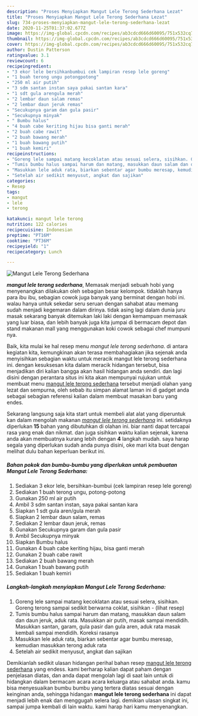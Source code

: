```yaml
---
description: "Proses Menyiapkan Mangut Lele Terong Sederhana Lezat"
title: "Proses Menyiapkan Mangut Lele Terong Sederhana Lezat"
slug: 734-proses-menyiapkan-mangut-lele-terong-sederhana-lezat
date: 2020-11-25T01:37:02.677Z
image: https://img-global.cpcdn.com/recipes/ab3cdcd666d60095/751x532cq70/mangut-lele-terong-sederhana-foto-resep-utama.jpg
thumbnail: https://img-global.cpcdn.com/recipes/ab3cdcd666d60095/751x532cq70/mangut-lele-terong-sederhana-foto-resep-utama.jpg
cover: https://img-global.cpcdn.com/recipes/ab3cdcd666d60095/751x532cq70/mangut-lele-terong-sederhana-foto-resep-utama.jpg
author: Dustin Patterson
ratingvalue: 3.1
reviewcount: 6
recipeingredient:
- "3 ekor lele bersihkanbumbui cek lampiran resep lele goreng"
- "1 buah terong ungu potongpotong"
- "250 ml air putih"
- "3 sdm santan instan saya pakai santan kara"
- "1 sdt gula arengula merah"
- "2 lembar daun salam remas"
- "2 lembar daun jeruk remas"
- "Secukupnya garam dan gula pasir"
- "Secukupnya minyak"
- " Bumbu halus"
- "4 buah cabe keriting hijau bisa ganti merah"
- "2 buah cabe rawit"
- "2 buah bawang merah"
- "1 buah bawang putih"
- "1 buah kemiri"
recipeinstructions:
- "Goreng lele sampai matang kecoklatan atau sesuai selera, sisihkan. Goreng terong sampai sedikit berwarna coklat, sisihkan           (lihat resep)"
- "Tumis bumbu halus sampai harum dan matang, masukkan daun salam dan daun jeruk, aduk rata. Masukkan air putih, masak sampai mendidih. Masukkan santan, garam, gula pasir dan gula aren, aduk rata masak kembali sampai mendidih. Koreksi rasanya"
- "Masukkan lele aduk rata, biarkan sebentar agar bumbu meresap, kemudian masukkan terong aduk rata"
- "Setelah air sedikit menyusut, angkat dan sajikan"
categories:
- Resep
tags:
- mangut
- lele
- terong

katakunci: mangut lele terong 
nutrition: 122 calories
recipecuisine: Indonesian
preptime: "PT16M"
cooktime: "PT36M"
recipeyield: "1"
recipecategory: Lunch

---
```



![Mangut Lele Terong Sederhana](https://img-global.cpcdn.com/recipes/ab3cdcd666d60095/751x532cq70/mangut-lele-terong-sederhana-foto-resep-utama.jpg)

<b><i>mangut lele terong sederhana</i></b>, Memasak menjadi sebuah hobi yang menyenangkan dilakukan oleh sebagian besar kelompok. tidaklah hanya para ibu ibu, sebagian cowok juga banyak yang berminat dengan hobi ini. walau hanya untuk sekedar seru seruan dengan sahabat atau memang sudah menjadi kegemaran dalam dirinya. tidak asing lagi dalam dunia juru masak sekarang banyak ditemukan laki laki dengan kemampuan memasak yang luar biasa, dan lebih banyak juga kita jumpai di bermacam depot dan stand makanan mall yang menggunakan koki cowok sebagai chef mumpuni nya.



Baik, kita mulai ke hal resep menu <i>mangut lele terong sederhana</i>. di antara kegiatan kita, kemungkinan akan terasa membahagiakan jika sejenak anda menyisihkan sebagian waktu untuk meracik mangut lele terong sederhana ini. dengan kesuksesan kita dalam meracik hidangan tersebut, bisa menjadikan diri kalian bangga akan hasil hidangan anda sendiri. dan lagi disini dengan perantara situs ini kita akan mempunyai rujukan untuk membuat menu <u>mangut lele terong sederhana</u> tersebut menjadi olahan yang lezat dan sempurna, oleh sebab itu simpan alamat laman ini di gadget anda sebagai sebagian referensi kalian dalam membuat masakan baru yang endes.


Sekarang langsung saja kita start untuk membeli alat alat yang diperuntuk kan dalam mengolah makanan <u><i>mangut lele terong sederhana</i></u> ini. setidaknya diperlukan <b>15</b> bahan yang dibutuhkan di olahan ini. biar nanti dapat tercapai rasa yang enak dan nikmat. dan juga sisihkan waktu kalian sejenak, karena anda akan membuatnya kurang lebih dengan <b>4</b> langkah mudah. saya harap segala yang diperlukan sudah anda punya disini, oke mari kita buat dengan melihat dulu bahan keperluan berikut ini.

<!--inarticleads1-->

##### Bahan pokok dan bumbu-bumbu yang diperlukan untuk pembuatan Mangut Lele Terong Sederhana:

1. Sediakan 3 ekor lele, bersihkan-bumbui (cek lampiran resep lele goreng)
1. Sediakan 1 buah terong ungu, potong-potong
1. Gunakan 250 ml air putih
1. Ambil 3 sdm santan instan, saya pakai santan kara
1. Siapkan 1 sdt gula aren/gula merah
1. Siapkan 2 lembar daun salam, remas
1. Sediakan 2 lembar daun jeruk, remas
1. Gunakan Secukupnya garam dan gula pasir
1. Ambil Secukupnya minyak
1. Siapkan  Bumbu halus
1. Gunakan 4 buah cabe keriting hijau, bisa ganti merah
1. Gunakan 2 buah cabe rawit
1. Sediakan 2 buah bawang merah
1. Gunakan 1 buah bawang putih
1. Sediakan 1 buah kemiri




<!--inarticleads2-->

##### Langkah-langkah menyiapkan Mangut Lele Terong Sederhana:

1. Goreng lele sampai matang kecoklatan atau sesuai selera, sisihkan. Goreng terong sampai sedikit berwarna coklat, sisihkan -           (lihat resep)
1. Tumis bumbu halus sampai harum dan matang, masukkan daun salam dan daun jeruk, aduk rata. Masukkan air putih, masak sampai mendidih. Masukkan santan, garam, gula pasir dan gula aren, aduk rata masak kembali sampai mendidih. Koreksi rasanya
1. Masukkan lele aduk rata, biarkan sebentar agar bumbu meresap, kemudian masukkan terong aduk rata
1. Setelah air sedikit menyusut, angkat dan sajikan




Demikianlah sedikit ulasan hidangan perihal bahan resep <u>mangut lele terong sederhana</u> yang endess. kami berharap kalian dapat paham dengan penjelasan diatas, dan anda dapat mengolah lagi di saat lain untuk di hidangkan dalam bermacam acara acara keluarga atau sahabat anda. kamu bisa menyesuaikan bumbu bumbu yang tertera diatas sesuai dengan keinginan anda, sehingga hidangan <b>mangut lele terong sederhana</b> ini dapat menjadi lebih enak dan menggugah selera lagi. demikian ulasan singkat ini, sampai jumpa kembali di lain waktu. kami harap hari kamu menyenangkan.
